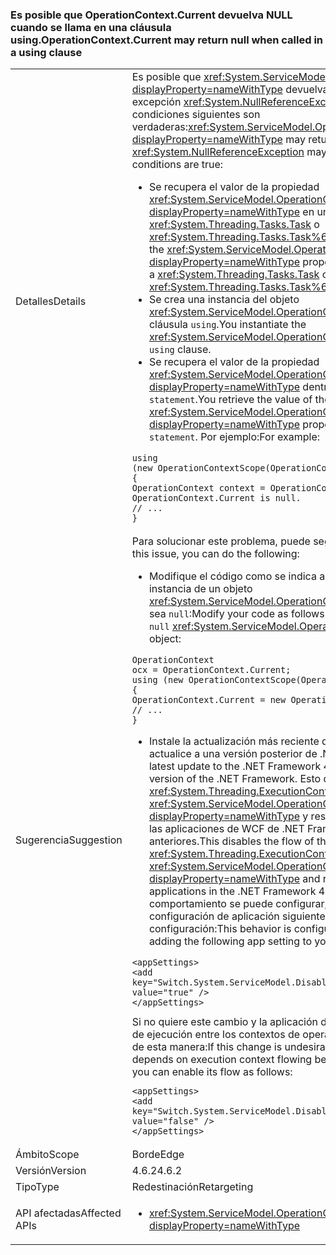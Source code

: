 ### <a name="operationcontextcurrent-may-return-null-when-called-in-a-using-clause"></a><span data-ttu-id="e0e0f-101">Es posible que OperationContext.Current devuelva NULL cuando se llama en una cláusula using.</span><span class="sxs-lookup"><span data-stu-id="e0e0f-101">OperationContext.Current may return null when called in a using clause</span></span>

|   |   |
|---|---|
|<span data-ttu-id="e0e0f-102">Detalles</span><span class="sxs-lookup"><span data-stu-id="e0e0f-102">Details</span></span>|<span data-ttu-id="e0e0f-103">Es posible que <xref:System.ServiceModel.OperationContext.Current?displayProperty=nameWithType> devuelva <code>null</code> y que se inicie una excepción <xref:System.NullReferenceException> si todas las condiciones siguientes son verdaderas:</span><span class="sxs-lookup"><span data-stu-id="e0e0f-103"><xref:System.ServiceModel.OperationContext.Current?displayProperty=nameWithType> may return <code>null</code> and a <xref:System.NullReferenceException> may result if all of the following conditions are true:</span></span><ul><li><span data-ttu-id="e0e0f-104">Se recupera el valor de la propiedad <xref:System.ServiceModel.OperationContext.Current?displayProperty=nameWithType> en un método que devuelve una <xref:System.Threading.Tasks.Task> o <xref:System.Threading.Tasks.Task%601>.</span><span class="sxs-lookup"><span data-stu-id="e0e0f-104">You retrieve the value of the <xref:System.ServiceModel.OperationContext.Current?displayProperty=nameWithType> property in a method that returns a <xref:System.Threading.Tasks.Task> or <xref:System.Threading.Tasks.Task%601>.</span></span></li><li><span data-ttu-id="e0e0f-105">Se crea una instancia del objeto <xref:System.ServiceModel.OperationContextScope> en una cláusula <code>using</code>.</span><span class="sxs-lookup"><span data-stu-id="e0e0f-105">You instantiate the <xref:System.ServiceModel.OperationContextScope> object in a <code>using</code> clause.</span></span></li><li><span data-ttu-id="e0e0f-106">Se recupera el valor de la propiedad <xref:System.ServiceModel.OperationContext.Current?displayProperty=nameWithType> dentro de <code>using statement</code>.</span><span class="sxs-lookup"><span data-stu-id="e0e0f-106">You retrieve the value of the <xref:System.ServiceModel.OperationContext.Current?displayProperty=nameWithType> property within the <code>using statement</code>.</span></span> <span data-ttu-id="e0e0f-107">Por ejemplo:</span><span class="sxs-lookup"><span data-stu-id="e0e0f-107">For example:</span></span></li></ul><pre><code class="language-csharp">using (new OperationContextScope(OperationContext.Current))&#13;&#10;{&#13;&#10;OperationContext context = OperationContext.Current;      // OperationContext.Current is null.&#13;&#10;// ...&#13;&#10;}&#13;&#10;</code></pre>|
|<span data-ttu-id="e0e0f-108">Sugerencia</span><span class="sxs-lookup"><span data-stu-id="e0e0f-108">Suggestion</span></span>|<span data-ttu-id="e0e0f-109">Para solucionar este problema, puede seguir estos pasos:</span><span class="sxs-lookup"><span data-stu-id="e0e0f-109">To address this issue, you can do the following:</span></span><ul><li><span data-ttu-id="e0e0f-110">Modifique el código como se indica a continuación para crear una instancia de un objeto <xref:System.ServiceModel.OperationContext.Current%2A> que no sea <code>null</code>:</span><span class="sxs-lookup"><span data-stu-id="e0e0f-110">Modify your code as follows to instantiate a new non-<code>null</code> <xref:System.ServiceModel.OperationContext.Current%2A> object:</span></span></li></ul><pre><code class="language-csharp">OperationContext ocx = OperationContext.Current;&#13;&#10;using (new OperationContextScope(OperationContext.Current))&#13;&#10;{&#13;&#10;OperationContext.Current = new OperationContext(ocx.Channel);&#13;&#10;// ...&#13;&#10;}&#13;&#10;</code></pre><ul><li><span data-ttu-id="e0e0f-111">Instale la actualización más reciente de .NET Framework 4.6.2 o actualice a una versión posterior de .NET Framework.</span><span class="sxs-lookup"><span data-stu-id="e0e0f-111">Install the latest update to the .NET Framework 4.6.2, or upgrade to a later version of the .NET Framework.</span></span> <span data-ttu-id="e0e0f-112">Esto deshabilita el flujo del <xref:System.Threading.ExecutionContext> en <xref:System.ServiceModel.OperationContext.Current?displayProperty=nameWithType> y restaura el comportamiento de las aplicaciones de WCF de .NET Framework 4.6.1 y versiones anteriores.</span><span class="sxs-lookup"><span data-stu-id="e0e0f-112">This disables the flow of the <xref:System.Threading.ExecutionContext> in <xref:System.ServiceModel.OperationContext.Current?displayProperty=nameWithType> and restores the behavior of WCF applications in the .NET Framework 4.6.1 and earlier versions.</span></span> <span data-ttu-id="e0e0f-113">Este comportamiento se puede configurar; equivale a agregar la configuración de aplicación siguiente al archivo de configuración:</span><span class="sxs-lookup"><span data-stu-id="e0e0f-113">This behavior is configurable; it is equivalent to adding the following app setting to your configuration file:</span></span></li></ul><pre><code class="language-xml">&lt;appSettings&gt;&#13;&#10;&lt;add key=&quot;Switch.System.ServiceModel.DisableOperationContextAsyncFlow&quot; value=&quot;true&quot; /&gt;&#13;&#10;&lt;/appSettings&gt;&#13;&#10;</code></pre><span data-ttu-id="e0e0f-114">Si no quiere este cambio y la aplicación depende del flujo del contexto de ejecución entre los contextos de operación, puede habilitar su flujo de esta manera:</span><span class="sxs-lookup"><span data-stu-id="e0e0f-114">If this change is undesirable and your application depends on execution context flowing between operation contexts, you can enable its flow as follows:</span></span><pre><code class="language-xml">&lt;appSettings&gt;&#13;&#10;&lt;add key=&quot;Switch.System.ServiceModel.DisableOperationContextAsyncFlow&quot; value=&quot;false&quot; /&gt;&#13;&#10;&lt;/appSettings&gt;&#13;&#10;</code></pre>|
|<span data-ttu-id="e0e0f-115">Ámbito</span><span class="sxs-lookup"><span data-stu-id="e0e0f-115">Scope</span></span>|<span data-ttu-id="e0e0f-116">Borde</span><span class="sxs-lookup"><span data-stu-id="e0e0f-116">Edge</span></span>|
|<span data-ttu-id="e0e0f-117">Versión</span><span class="sxs-lookup"><span data-stu-id="e0e0f-117">Version</span></span>|<span data-ttu-id="e0e0f-118">4.6.2</span><span class="sxs-lookup"><span data-stu-id="e0e0f-118">4.6.2</span></span>|
|<span data-ttu-id="e0e0f-119">Tipo</span><span class="sxs-lookup"><span data-stu-id="e0e0f-119">Type</span></span>|<span data-ttu-id="e0e0f-120">Redestinación</span><span class="sxs-lookup"><span data-stu-id="e0e0f-120">Retargeting</span></span>|
|<span data-ttu-id="e0e0f-121">API afectadas</span><span class="sxs-lookup"><span data-stu-id="e0e0f-121">Affected APIs</span></span>|<ul><li><xref:System.ServiceModel.OperationContext.Current?displayProperty=nameWithType></li></ul>|

